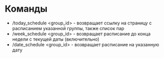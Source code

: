 # Команды
- /today_schedule <group_id> - возвращает ссылку на страницу с расписанием указанной группы, также список пар
- /week_schedule <group_id> - возвращает расписание до конца недели с текущей даты (включительно)
- /date_schedule <group_id> <date> - возвращает расписание на указанную дату